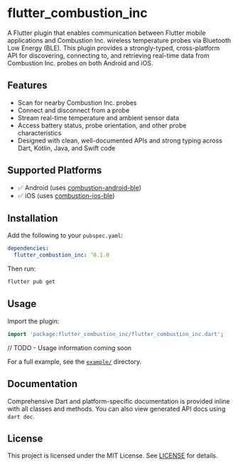 # flutter_combustion_inc

A Flutter plugin that enables communication between Flutter mobile applications and Combustion Inc. wireless temperature probes via Bluetooth Low Energy (BLE). This plugin provides a strongly-typed, cross-platform API for discovering, connecting to, and retrieving real-time data from Combustion Inc. probes on both Android and iOS.

## Features

- Scan for nearby Combustion Inc. probes
- Connect and disconnect from a probe
- Stream real-time temperature and ambient sensor data
- Access battery status, probe orientation, and other probe characteristics
- Designed with clean, well-documented APIs and strong typing across Dart, Kotlin, Java, and Swift code

## Supported Platforms

- ✅ Android (uses [combustion-android-ble](https://github.com/combustion-inc/combustion-android-ble))
- ✅ iOS (uses [combustion-ios-ble](https://github.com/combustion-inc/combustion-ios-ble))

## Installation

Add the following to your `pubspec.yaml`:

```yaml
dependencies:
  flutter_combustion_inc: ^0.1.0
```

Then run:

```bash
flutter pub get
```

## Usage

Import the plugin:

```dart
import 'package:flutter_combustion_inc/flutter_combustion_inc.dart';
```

// TODO - Usage information coming soon

For a full example, see the [`example/`](example/) directory.

## Documentation

Comprehensive Dart and platform-specific documentation is provided inline with all classes and methods. You can also view generated API docs using `dart doc`.

## License

This project is licensed under the MIT License. See [LICENSE](LICENSE) for details.

